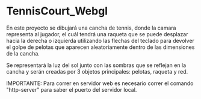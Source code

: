 # TennisCourt_Webgl

En este proyecto se dibujará una cancha de tennis, donde la camara representa al jugador, 
el cuál tendrá una raqueta que se puede desplazar hacia la derecha o izquierda
utilizando las flechas del teclado para devolver el golpe de pelotas que aparecen aleatoriamente 
dentro de las dimensiones de la cancha.

Se representará la luz del sol junto con las sombras que se reflejan en la cancha 
y serán creadas por 3 objetos principales:
pelotas, raqueta y red.

IMPORTANTE: Para correr en servidor web es necesario correr el comando "http-server" para saber el puerto del servidor local.

